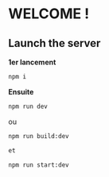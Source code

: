 # WELCOME !

## Launch the server

**1er lancement**

```bash
npm i
```

**Ensuite**

```bash
npm run dev
```

ou

```bash
npm run build:dev

et

npm run start:dev
```
